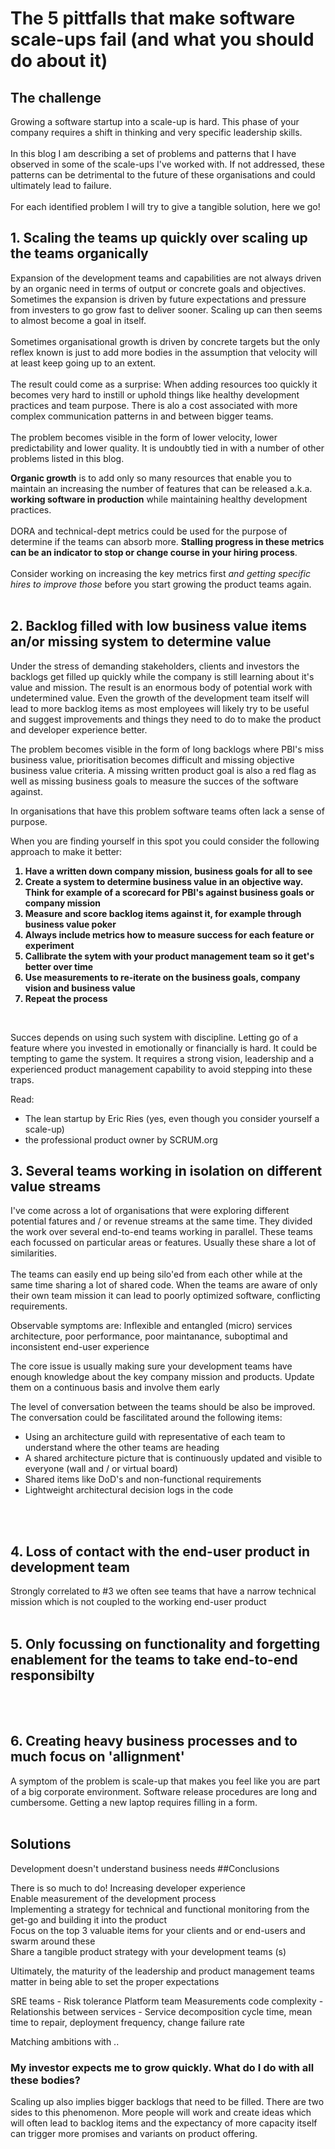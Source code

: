 # The 5 pittfalls that make software scale-ups fail (and what you should do about it)

## The challenge
Growing a software startup into a scale-up is hard. This phase of your company requires a shift in thinking and very specific leadership skills.
<br></br>
In this blog I am describing a set of problems and patterns that I have observed in some of the scale-ups I've worked with.
If not addressed, these patterns can be detrimental to the future of these organisations and could ultimately lead to failure.<br></br>
For each identified problem I will try to give a tangible solution, here we go!

## 1. Scaling the teams up quickly over scaling up the teams organically
Expansion of the development teams and capabilities are not always driven by an organic need in terms of output or concrete goals 
and objectives. Sometimes the expansion is driven by future expectations and pressure from investers to go grow fast to deliver sooner. Scaling up can then seems to almost become
a goal in itself. <br></br>Sometimes organisational growth is driven
by concrete targets but the only reflex known is just to add more bodies in the assumption that velocity will at least keep going up to an extent. 
<br></br>
The result could come as a surprise: When adding resources too quickly it becomes very hard to instill or uphold things like healthy development practices and team purpose. There is alo a
cost associated with more complex communication patterns in and between bigger teams.
<br></br>The problem becomes visible in the form of lower velocity, lower predictability and lower quality. It is undoubtly tied in with a number of other problems listed in this blog. 

<b>Organic growth</b> is to add only so many resources that enable you to maintain an increasing the number of features that can be released a.k.a. <b> working software in production</b> 
while maintaining healthy development practices. 
<br></br> DORA and technical-dept metrics could be used for the purpose of determine if the teams can absorb more. <b>Stalling progress in these metrics can be an indicator to stop or change course in your hiring process</b>. 
<br></br>Consider working on increasing the key metrics first _and getting specific hires to improve those_ before you start growing the product teams again.
<br></br>
## 2. Backlog filled with low business value items an/or missing system to determine value

Under the stress of demanding stakeholders, clients and investors the backlogs get filled up quickly while the company is still learning about it's value and mission. 
The result is an enormous body of potential work with undetermined value. Even the growth of the development team itself will lead to more backlog items as most employees 
will likely try to be useful and suggest improvements and things they need to do to make the product and developer experience better.

The problem becomes visible in the form of long backlogs where PBI's miss business value, prioritisation becomes difficult and missing objective business value criteria. 
A missing written product goal is also a red flag as well as missing business goals to measure the succes of the software against. 

In organisations that have this problem software teams often lack a sense of purpose.

When you are finding yourself in this spot you could consider the following approach to make it better:
<b>
1. Have a written down company mission, business goals for all to see
2. Create a system to determine business value in an objective way. Think for example of a scorecard for PBI's against business goals or company mission 
3. Measure and score backlog items against it, for example through business value poker
4. Always include metrics how to measure success for each feature or experiment
5. Callibrate the sytem with your product management team so it get's better over time
6. Use measurements to re-iterate on the business goals, company vision and business value
7. Repeat the process
</b>
<br>

Succes depends on using such system with discipline. Letting go of a feature where you invested in 
emotionally or financially is hard. It could be tempting to game the system. It requires a strong vision, leadership and a 
experienced product management capability to avoid stepping into these traps.
 
Read:

- The lean startup by Eric Ries (yes, even though you consider yourself
a scale-up) 
- the professional product owner by SCRUM.org

## 3. Several teams working in isolation on different value streams

I've come across a lot of organisations that were exploring different potential fatures and / or revenue streams at the same time. 
They divided the work over several end-to-end teams working in parallel. These teams each focussed on particular areas or features. Usually these
share a lot of similarities. <br></br>
The teams can easily end up being silo'ed from each other while at the same time sharing a lot of shared code. When the teams are aware 
of only their own team mission it can lead to poorly optimized software, conflicting requirements.

Observable symptoms are: Inflexible and entangled (micro) services architecture, poor performance, poor maintanance, 
suboptimal and inconsistent end-user experience

The core issue is usually making sure your development teams have enough knowledge about the key company mission and products. Update them on a continuous basis and involve them early

The level of conversation between the teams should be also be improved. The conversation could be fascilitated around the following items:
- Using an architecture guild with representative of each team to understand where the other teams are heading
- A shared architecture picture that is continuously updated and visible to everyone (wall and / or virtual board) 
- Shared items like DoD's and non-functional requirements
- Lightweight architectural decision logs in the code

<br></br>
## 4. Loss of contact with the end-user product in development team
Strongly correlated to #3 we often see teams that have a narrow technical mission which is not coupled to the working end-user product
<br></br>
## 5. Only focussing on functionality and forgetting enablement for the teams to take end-to-end responsibilty
<br></br>
## 6. Creating heavy business processes and to much focus on 'allignment'

A symptom of the problem is scale-up that makes you feel like you are part of a big corporate environment. Software release procedures are long and cumbersome. Getting a new laptop requires filling in a form.
<br></br>
## Solutions


Development doesn't understand business needs
##Conclusions


There is so much to do!
Increasing developer experience\
Enable measurement of the development process\
Implementing a strategy for technical and functional monitoring from the get-go and building it into the product\
Focus on the top 3 valuable items for your clients and  or end-users and swarm around these\
Share a tangible product strategy with your development teams (s)


Ultimately, the maturity of the leadership and product management teams matter in being able to set the proper expectations 


SRE teams - Risk tolerance 
Platform team
Measurements code complexity - Relationshis between services - Service decomposition
cycle time, mean time to repair, deployment frequency, change failure rate

Matching ambitions with ..
### My investor expects me to grow quickly. What do I do with all these bodies?










Scaling up also implies bigger backlogs that need to be filled. There are two sides to this phenomenon.
More people will work and create ideas which will often lead to backlog items and the expectancy of more capacity itself can
trigger more promises and variants on product offering.
